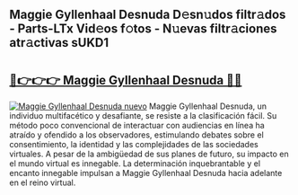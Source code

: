 ## Maggie Gyllenhaal Desnuda D𝚎sn𝚞dos filtr𝚊dos - Parts-LTx Vid𝚎os f𝚘tos - N𝚞evas filtr𝚊ciones atr𝚊ctivas sUKD1

# <h2><a href="http://mb5k5y4.tromn.icu/?c=Maggie+Gyllenhaal+Desnuda">🔗👉👉👉 Maggie Gyllenhaal Desnuda 🔗🔗</a></h2>

[![Maggie Gyllenhaal Desnuda nuevo](https://i.imgur.com/pEAQMta.gif)](http://mb5k5y4.tromn.icu/?c=Maggie+Gyllenhaal+Desnuda)
Maggie Gyllenhaal Desnuda, un individuo multifacético y desafiante, se resiste a la clasificación fácil. Su método poco convencional de interactuar con audiencias en línea ha atraído y ofendido a los observadores, estimulando debates sobre el consentimiento, la identidad y las complejidades de las sociedades virtuales. A pesar de la ambigüedad de sus planes de futuro, su impacto en el mundo virtual es innegable. La determinación inquebrantable y el encanto innegable impulsan a Maggie Gyllenhaal Desnuda hacia adelante en el reino virtual.
